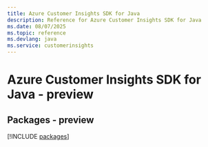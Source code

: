 ```yaml
---
title: Azure Customer Insights SDK for Java
description: Reference for Azure Customer Insights SDK for Java
ms.date: 08/07/2025
ms.topic: reference
ms.devlang: java
ms.service: customerinsights
---
```

# Azure Customer Insights SDK for Java - preview
## Packages - preview
[!INCLUDE [packages](customer-insights-index.md)]